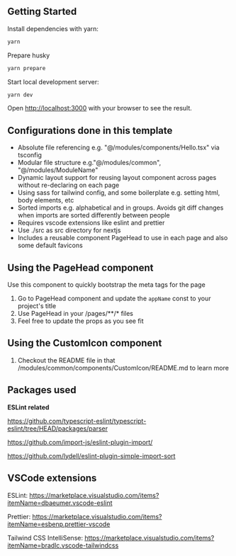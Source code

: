 ## Getting Started

Install dependencies with yarn:

```bash
yarn
```

Prepare husky

```bash
yarn prepare
```

Start local development server:


```bash
yarn dev
```

Open [http://localhost:3000](http://localhost:3000) with your browser to see the result.

## Configurations done in this template 
- Absolute file referencing e.g. "@/modules/components/Hello.tsx" via tsconfig
- Modular file structure e.g."@/modules/common", "@/modules/ModuleName"
- Dynamic layout support for reusing layout component across pages without re-declaring on each page
- Using sass for tailwind config, and some boilerplate e.g. setting html, body elements, etc
- Sorted imports e.g. alphabetical and in groups. Avoids git diff changes when imports are sorted differently between people
- Requires vscode extensions like eslint and prettier
- Use ./src as src directory for nextjs 
- Includes a <meta> reusable component PageHead to use in each page and also some default favicons 

## Using the PageHead component
Use this component to quickly bootstrap the meta tags for the page
1. Go to PageHead component and update the `appName` const to your project's title
2. Use PageHead in your /pages/**/* files
3. Feel free to update the props as you see fit

## Using the CustomIcon component
1. Checkout the README file in that /modules/common/components/CustomIcon/README.md to learn more

## Packages used
**ESLint related**

https://github.com/typescript-eslint/typescript-eslint/tree/HEAD/packages/parser

https://github.com/import-js/eslint-plugin-import/

https://github.com/lydell/eslint-plugin-simple-import-sort

## VSCode extensions
ESLint: https://marketplace.visualstudio.com/items?itemName=dbaeumer.vscode-eslint

Prettier: https://marketplace.visualstudio.com/items?itemName=esbenp.prettier-vscode

Tailwind CSS IntelliSense: https://marketplace.visualstudio.com/items?itemName=bradlc.vscode-tailwindcss
